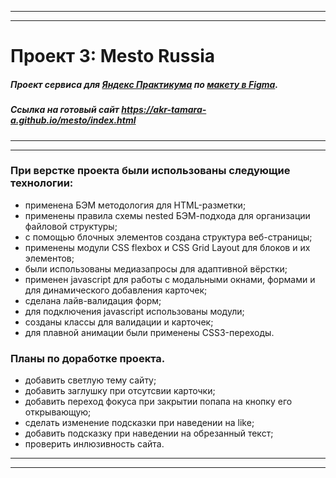 ***
***

# Проект 3: Mesto Russia
##### Проект сервиса для [Яндекс Практикума](https://praktikum.yandex.ru/) по [макету в Figma](https://www.figma.com/file/StZjf8HnoeLdiXS7dYrLAh/JavaScript.-Sprint-4).

##### Ссылка на готовый сайт https://akr-tamara-a.github.io/mesto/index.html

***
***

### При верстке проекта были использованы следующие технологии:

* применена БЭМ методология для HTML-разметки;
* применены правила схемы nested БЭМ-подхода для организации файловой структуры;
* с помощью блочных элементов создана структура веб-страницы;
* применены модули CSS flexbox и CSS Grid Layout для блоков и их элементов;
* были использованы медиазапросы для адаптивной вёрстки;
* применен javascript для работы с модальными окнами, формами и для динамического добавления карточек;
* сделана лайв-валидация форм;
* для подключения javascript использованы модули;
* созданы классы для валидации и карточек;
* для плавной анимации были применены CSS3-переходы.

### Планы по доработке проекта.

* добавить светлую тему сайту;
* добавить заглушку при отсутсвии карточки;
* добавить переход фокуса при закрытии попапа на кнопку его открывающую;
* сделать изменение подсказки при наведении на like;
* добавить подсказку при наведении на обрезанный текст;
* проверить инлюзивность сайта. 

***
***
